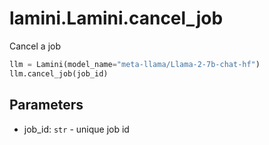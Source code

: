 # lamini.Lamini.cancel_job

Cancel a job

```python
llm = Lamini(model_name="meta-llama/Llama-2-7b-chat-hf")
llm.cancel_job(job_id)
```

## Parameters

- job_id: `str` - unique job id
